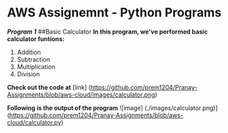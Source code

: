 # AWS Assignemnt - Python Programs

***Program 1***
##Basic Calculator
**In this program, we've performed basic calculator funtions:**
1. Addition
2. Subtraction
3. Multiplication
4. Division

**Check out the code at**
[link] (https://github.com/prem1204/Pranay-Assignments/blob/aws-cloud/images/calculator.png)

**Following is the output of the program**
![image] (./images/calculator.png)](https://github.com/prem1204/Pranay-Assignments/blob/aws-cloud/calculator.py)